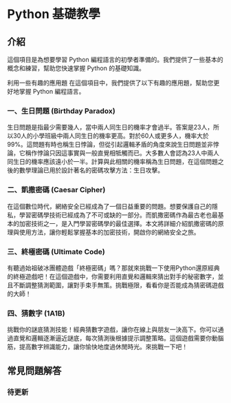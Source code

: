 # Python 基礎教學
## 介紹
這個項目是為想要學習 Python 編程語言的初學者準備的。我們提供了一些基本的概念和練習，幫助您快速掌握 Python 的基礎知識。

利用一些有趣的應用題
在這個項目中，我們提供了以下有趣的應用題，幫助您更好地掌握 Python 編程語言。

### 一、生日問題 (Birthday Paradox)
生日問題是指最少需要幾人，當中兩人同生日的機率才會過半。答案是23人，所以30人的小學班級中兩人同生日的機率更高。對於60人或更多人，機率大於99%。這問題有時也稱生日悖論，但從引起邏輯矛盾的角度來說生日問題並非悖論，它稱作悖論只因這事實與一般直覺相牴觸而已。大多數人會認為23人中兩人同生日的機率應該遠小於一半。計算與此相關的機率稱為生日問題，在這個問題之後的數學理論已用於設計著名的密碼攻擊方法：生日攻擊。


### 二、凱撒密碼 (Caesar Cipher)
在這個數位時代，網絡安全已經成為了一個日益重要的問題。想要保護自己的隱私，學習密碼學技術已經成為了不可或缺的一部分。而凱撒密碼作為最古老也最基本的加密技術之一，是入門學習密碼學的最佳選擇。本文將詳細介紹凱撒密碼的原理與使用方法，讓你輕鬆掌握基本的加密技術，開啟你的網絡安全之旅。

### 三、終極密碼 (Ultimate Code)
有聽過始祖破冰團體遊戲「終極密碼」嗎？那就來挑戰一下使用Python還原經典的終極遊戲吧！在這個遊戲中，你需要利用直覺和邏輯來猜出對手的秘密數字，並且不斷調整猜測範圍，讓對手束手無策。挑戰極限，看看你是否能成為猜密碼遊戲的大師！

### 四、猜數字 (1A1B)
挑戰你的謎底猜測技能！經典猜數字遊戲，讓你在線上與朋友一決高下。你可以通過直覺和邏輯逐漸逼近謎底，每次猜測後根據提示調整策略。這個遊戲需要你動腦筋，提高數字辨識能力，讓你愉快地度過休閒時光。來挑戰一下吧！

## 常見問題解答
### 待更新
